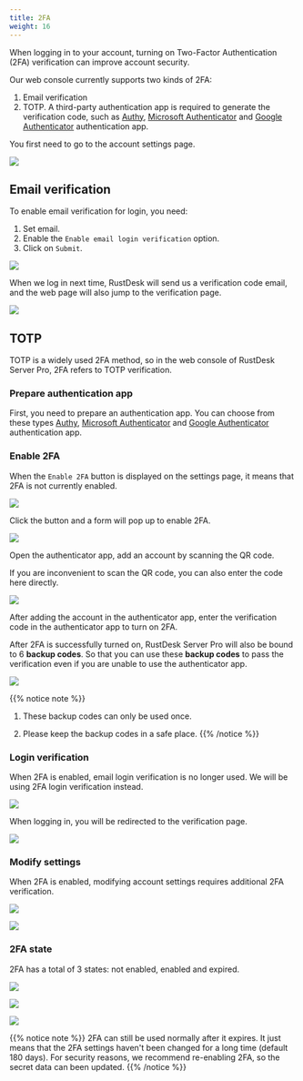 ```yaml
---
title: 2FA
weight: 16
---
```


When logging in to your account, turning on Two-Factor Authentication (2FA) verification can improve account security.

Our web console currently supports two kinds of 2FA:

1. Email verification
2. TOTP. A third-party authentication app is required to generate the verification code, such as [Authy](https://authy.com), [Microsoft Authenticator](https://www.microsoft.com/en-us/security/mobile-authenticator-app/) and [Google Authenticator](https://play.google.com/store/apps/details?id=com.google.android.apps.authenticator2) authentication app.

You first need to go to the account settings page.

![](/docs/en/self-host/rustdesk-server-pro/2fa/images/1-settings-account.png)

## Email verification

To enable email verification for login, you need:

1. Set email.
2. Enable the `Enable email login verification` option.
3. Click on `Submit`.

![](/docs/en/self-host/rustdesk-server-pro/2fa/images/2-2fa-email-1.png)

When we log in next time, RustDesk will send us a verification code email, and the web page will also jump to the verification page.

![](/docs/en/self-host/rustdesk-server-pro/2fa/images/2-2fa-email-2.png)

## TOTP

TOTP is a widely used 2FA method, so in the web console of RustDesk Server Pro, 2FA refers to TOTP verification.

### Prepare authentication app

First, you need to prepare an authentication app.
You can choose from these types [Authy](https://authy.com), [Microsoft Authenticator](https://www.microsoft.com/en-us/security/mobile-authenticator-app/) and [Google Authenticator](https://play.google.com/store/apps/details?id=com.google.android.apps.authenticator2) authentication app.

### Enable 2FA

When the `Enable 2FA` button is displayed on the settings page, it means that 2FA is not currently enabled.

![](/docs/en/self-host/rustdesk-server-pro/2fa/images/3-2fa-enable-1.png)

Click the button and a form will pop up to enable 2FA.

![](/docs/en/self-host/rustdesk-server-pro/2fa/images/3-2fa-enable-2.png)

Open the authenticator app, add an account by scanning the QR code.

If you are inconvenient to scan the QR code, you can also enter the code here directly.

![](/docs/en/self-host/rustdesk-server-pro/2fa/images/3-2fa-enable-3.png)

After adding the account in the authenticator app, enter the verification code in the authenticator app to turn on 2FA.

After 2FA is successfully turned on, RustDesk Server Pro will also be bound to 6 **backup codes**. So that you can use these **backup codes** to pass the verification even if you are unable to use the authenticator app.

![](/docs/en/self-host/rustdesk-server-pro/2fa/images/3-2fa-enable-4.png)

{{% notice note %}}
1. These backup codes can only be used once.

2. Please keep the backup codes in a safe place.
{{% /notice %}}

### Login verification

When 2FA is enabled, email login verification is no longer used. We will be using 2FA login verification instead.

![](/docs/en/self-host/rustdesk-server-pro/2fa/images/3-2fa-enable-login-5.png)

When logging in, you will be redirected to the verification page.

![](/docs/en/self-host/rustdesk-server-pro/2fa/images/3-2fa-enable-login-6.png)

### Modify settings

When 2FA is enabled, modifying account settings requires additional 2FA verification.

![](/docs/en/self-host/rustdesk-server-pro/2fa/images/3-2fa-settings-1.png)

![](/docs/en/self-host/rustdesk-server-pro/2fa/images/3-2fa-settings-2.png)

### 2FA state

2FA has a total of 3 states: not enabled, enabled and expired.

![](/docs/en/self-host/rustdesk-server-pro/2fa/images/3-2fa-state-not-enabled.png)

![](/docs/en/self-host/rustdesk-server-pro/2fa/images/3-2fa-state-enabled.png)

![](/docs/en/self-host/rustdesk-server-pro/2fa/images/3-2fa-state-expired.png)

{{% notice note %}}
2FA can still be used normally after it expires. It just means that the 2FA settings haven't been changed for a long time (default 180 days). For security reasons, we recommend re-enabling 2FA, so the secret data can been updated.
{{% /notice %}}
